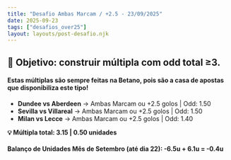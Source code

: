 ```yaml
---
title: "Desafio Ambas Marcam / +2.5 - 23/09/2025"
date: 2025-09-23
tags: ["desafios_over25"]
layout: layouts/post-desafio.njk
---
```


## 🎯 Objetivo: construir múltipla com odd total ≥3.  

#### Estas múltiplas são sempre feitas na Betano, pois são a casa de apostas que disponibiliza este tipo!

- **Dundee vs Aberdeen** → Ambas Marcam ou +2.5 golos | Odd: 1.50  
- **Sevilla vs Villareal** → Ambas Marcam ou +2.5 golos | Odd: 1.50  
- **Milan vs Lecce** → Ambas Marcam ou +2.5 golos | Odd: 1.40

**💡 Múltipla total: 3.15 | 0.50 unidades**  

#### Balanço de Unidades Mês de Setembro (até dia 22): -6.5u + 6.1u = -0.4u